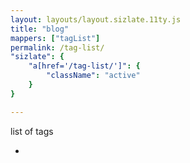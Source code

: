 ```yaml
---
layout: layouts/layout.sizlate.11ty.js
title: "blog"
mappers: ["tagList"]
permalink: /tag-list/
"sizlate": {
    "a[href='/tag-list/']": {
        "className": "active"
    }
}

---
```

list of tags


<div class="contained">
    <ul class="tags items holder container"><li><a href=""></a></li></ul>
</div>
